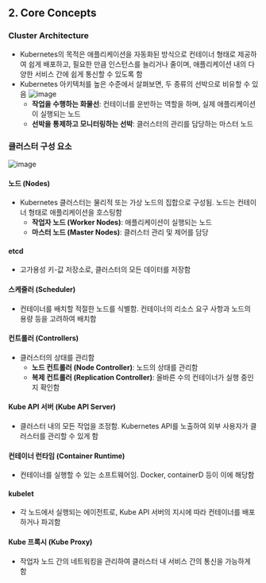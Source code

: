 ## 2. Core Concepts

### Cluster Architecture
- Kubernetes의 목적은 애플리케이션을 자동화된 방식으로 컨테이너 형태로 제공하여 쉽게 배포하고, 필요한 만큼 인스턴스를 늘리거나 줄이며, 애플리케이션 내의 다양한 서비스 간에 쉽게 통신할 수 있도록 함
- Kubernetes 아키텍처를 높은 수준에서 살펴보면, 두 종류의 선박으로 비유할 수 있음
  ![image](https://github.com/seonwook97/Certificate/assets/92377162/15ad0923-0c32-4746-97b7-15de8bf7b9f7)
  - **작업을 수행하는 화물선**: 컨테이너를 운반하는 역할을 하며, 실제 애플리케이션이 실행되는 노드
  - **선박을 통제하고 모니터링하는 선박**: 클러스터의 관리를 담당하는 마스터 노드

### 클러스터 구성 요소
![image](https://github.com/seonwook97/Certificate/assets/92377162/44eed8ae-a2b1-45f5-868d-44292c2e9357)

#### 노드 (Nodes)
- Kubernetes 클러스터는 물리적 또는 가상 노드의 집합으로 구성됨. 노드는 컨테이너 형태로 애플리케이션을 호스팅함
  - **작업자 노드 (Worker Nodes)**: 애플리케이션이 실행되는 노드
  - **마스터 노드 (Master Nodes)**: 클러스터 관리 및 제어를 담당

#### etcd
- 고가용성 키-값 저장소로, 클러스터의 모든 데이터를 저장함

#### 스케줄러 (Scheduler)
- 컨테이너를 배치할 적절한 노드를 식별함. 컨테이너의 리소스 요구 사항과 노드의 용량 등을 고려하여 배치함

#### 컨트롤러 (Controllers)
- 클러스터의 상태를 관리함
  - **노드 컨트롤러 (Node Controller)**: 노드의 상태를 관리함
  - **복제 컨트롤러 (Replication Controller)**: 올바른 수의 컨테이너가 실행 중인지 확인함

#### Kube API 서버 (Kube API Server)
- 클러스터 내의 모든 작업을 조정함. Kubernetes API를 노출하여 외부 사용자가 클러스터를 관리할 수 있게 함

#### 컨테이너 런타임 (Container Runtime)
- 컨테이너를 실행할 수 있는 소프트웨어임. Docker, containerD 등이 이에 해당함

#### kubelet
- 각 노드에서 실행되는 에이전트로, Kube API 서버의 지시에 따라 컨테이너를 배포하거나 파괴함

#### Kube 프록시 (Kube Proxy)
- 작업자 노드 간의 네트워킹을 관리하여 클러스터 내 서비스 간의 통신을 가능하게 함